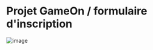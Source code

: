 # Projet GameOn / formulaire d'inscription

![image](https://github.com/yazid78/GameOn/assets/136811593/45ab6d94-5464-43a2-b55b-bf721021671c)

